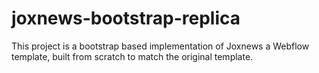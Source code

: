 # joxnews-bootstrap-replica
This project is a bootstrap based implementation of Joxnews a Webflow template, built from scratch to match the original template.
